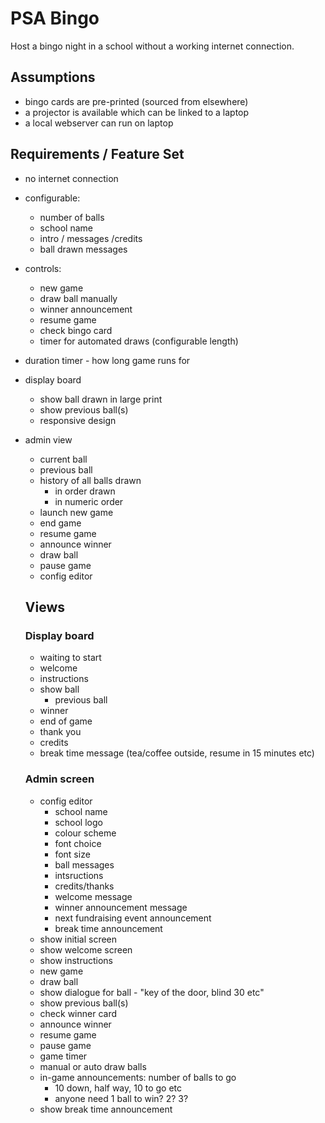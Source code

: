 # PSA Bingo

Host a bingo night in a school without a working internet connection.

## Assumptions

* bingo cards are pre-printed (sourced from elsewhere)
* a projector is available which can be linked to a laptop
* a local webserver can run on laptop

## Requirements / Feature Set

* no internet connection
* configurable:
  * number of balls
  * school name
  * intro / messages /credits
  * ball drawn messages
* controls:
  * new game
  * draw ball manually
  * winner announcement
  * resume game
  * check bingo card
  * timer for automated draws (configurable length)
* duration timer - how long game runs for
* display board
  * show ball drawn in large print
  * show previous ball(s)
  * responsive design
* admin view
  * current ball
  * previous ball
  * history of all balls drawn
    * in order drawn
    * in numeric order
  * launch new game
  * end game
  * resume game
  * announce winner
  * draw ball
  * pause game
  * config editor
  
  ## Views
  
  ### Display board
  
  * waiting to start
  * welcome
  * instructions
  * show ball
    * previous ball
  * winner
  * end of game
  * thank you
  * credits
  * break time message (tea/coffee outside, resume in 15 minutes etc)

  ### Admin screen
  
  * config editor
    * school name
    * school logo
    * colour scheme
    * font choice
    * font size
    * ball messages
    * intsructions
    * credits/thanks
    * welcome message
    * winner announcement message
    * next fundraising event announcement
    * break time announcement
  * show initial screen
  * show welcome screen
  * show instructions
  * new game
  * draw ball
  * show dialogue for ball - "key of the door, blind 30 etc"
  * show previous ball(s)
  * check winner card
  * announce winner
  * resume game
  * pause game
  * game timer
  * manual or auto draw balls
  * in-game announcements: number of balls to go
    * 10 down, half way, 10 to go etc
    * anyone need 1 ball to win? 2? 3?
  * show break time announcement
